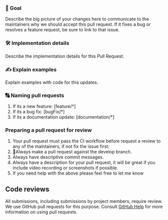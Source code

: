 ### 🎯 Goal
Describe the big picture of your changes here to communicate to the maintainers why we should accept this pull request. If it fixes a bug or resolves a feature request, be sure to link to that issue.

### 🛠 Implementation details
Describe the implementation details for this Pull Request.

### ✍️ Explain examples
Explain examples with code for this updates.

### 🔠 Naming pull requests
1. If its a new feature: [feature/*]
2. If its a bug fix: [bugFix/*]
3. If its a documentation update: [documentation/*]

### Preparing a pull request for review
1. Your pull request must pass the CI workflow before request a review to any of the maintainers, if not fix the issue first:
2. 🚨Always make a pull request against the develop branch.
3. Always have descriptive commit messages.
4. Always have a description for your pull request, it will be great if you include video recording or screenshots if possible.
5. If you need help with the above please feel free to let me know

## Code reviews
All submissions, including submissions by project members, require review. We use GitHub pull requests for this purpose. Consult [GitHub Help](https://docs.github.com/en/github/collaborating-with-pull-requests/proposing-changes-to-your-work-with-pull-requests/about-pull-requests) for more information on using pull requests.
